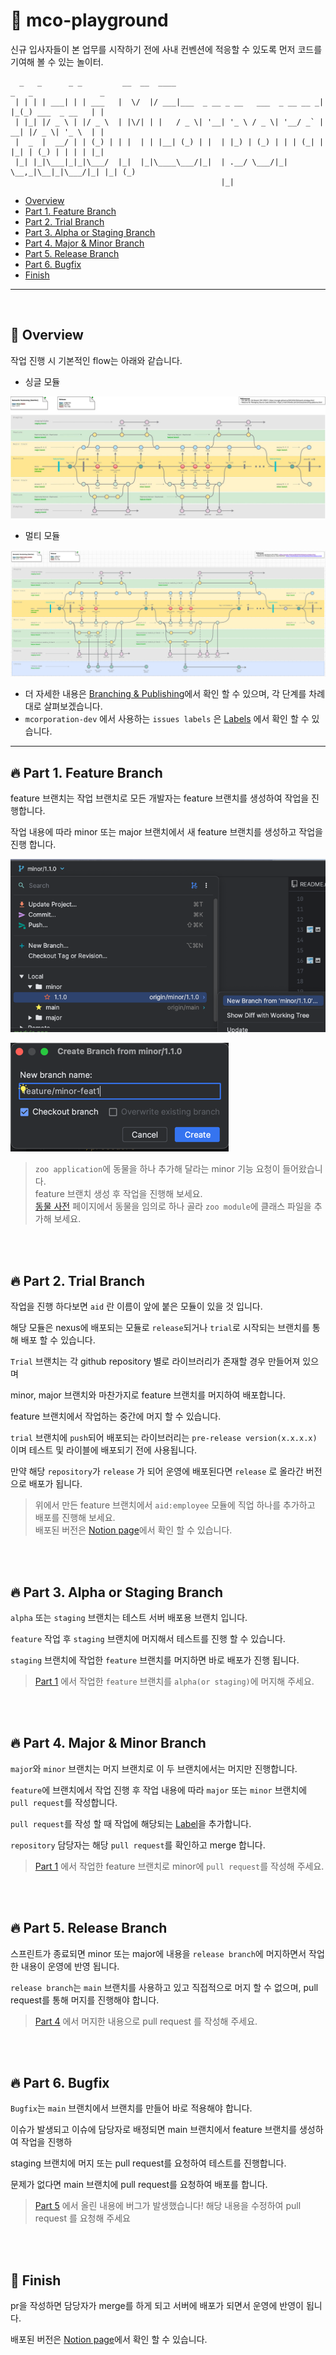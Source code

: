 # 👋 mco-playground
신규 입사자들이 본 업무를 시작하기 전에 사내 컨벤션에 적응할 수 있도록 먼저 코드를 기여해 볼 수 있는 놀이터.

```
  _   _      _ _         __  __  ____                                 _   _               _ 
 | | | | ___| | | ___   |  \/  |/ ___|___  _ __ _ __   ___  _ __ __ _| |_(_) ___  _ __   | |
 | |_| |/ _ \ | |/ _ \  | |\/| | |   / _ \| '__| '_ \ / _ \| '__/ _` | __| |/ _ \| '_ \  | |
 |  _  |  __/ | | (_) | | |  | | |__| (_) | |  | |_) | (_) | | | (_| | |_| | (_) | | | | |_|
 |_| |_|\___|_|_|\___/  |_|  |_|\____\___/|_|  | .__/ \___/|_|  \__,_|\__|_|\___/|_| |_| (_)
                                               |_|                                          
```


- [Overview](#-overview)
- [Part 1. Feature Branch](#-part-1-feature-branch)
- [Part 2. Trial Branch](#-part-2-trial-branch)
- [Part 3. Alpha or Staging Branch](#-part-3-alpha-or-staging-branch)
- [Part 4. Major & Minor Branch](#-part-4-major--minor-branch)
- [Part 5. Release Branch](#-part-5-release-branch)
- [Part 6. Bugfix](#-part-6-bugfix)
- [Finish](#-finish)
---
<br/>

## 🔭 Overview

작업 진행 시 기본적인 flow는 아래와 같습니다.

- 싱글 모듈

![single_module](./images/single_module.png)

- 멀티 모듈

![multi_module](./images/multi_module.png)

- 더 자세한 내용은 [Branching & Publishing](https://www.notion.so/mcorporation-dev/Branching-Publishing-350bb7baba4645f3bd4d69abb92cceee?pvs=4)에서 확인 할 수 있으며, 각 단계를 차례대로 살펴보겠습니다.
- `mcorporation-dev` 에서 사용하는 `issues labels` 은 [Labels](Labels.md) 에서 확인 할 수 있습니다.

---


## 🔥 Part 1. Feature Branch

feature 브랜치는 작업 브랜치로 모든 개발자는 feature 브랜치를 생성하여 작업을 진행합니다.

작업 내용에 따라 minor 또는 major 브랜치에서 새 feature 브랜치를 생성하고 작업을 진행 합니다.

![create_new_branch](./images/create_new_branch.png)

![new_feature](./images/new_feature.png)

> `zoo application`에 동물을 하나 추가해 달라는 minor 기능 요청이 들어왔습니다.  
> feature 브랜치 생성 후 작업을 진행해 보세요.  
> [동물 사전](http://animal.memozee.com/animal/Dic/) 페이지에서 동물을 임의로 하나 골라 `zoo module`에 클래스 파일을 추가해 보세요.

<br/>
<br/>

## 🔥 Part 2. Trial Branch

작업을 진행 하다보면 `aid` 란 이름이 앞에 붙은 모듈이 있을 것 입니다.

해당 모듈은 nexus에 배포되는 모듈로 `release`되거나 `trial`로 시작되는 브랜치를 통해 배포 할 수 있습니다.

`Trial` 브랜치는 각 github repository 별로 라이브러리가 존재할 경우 만들어져 있으며

minor, major 브랜치와 마찬가지로 feature 브랜치를 머지하여 배포합니다.

feature 브랜치에서 작업하는 중간에 머지 할 수 있습니다.

`trial` 브랜치에 `push`되어 배포되는 라이브러리는 `pre-release version(x.x.x.x)` 이며 테스트 및 라이블에 배포되기 전에 사용됩니다.

만약 해당 `repository`가 `release` 가 되어 운영에 배포된다면 `release` 로 올라간 버전으로 배포가 됩니다.

> 위에서 만든 feature 브랜치에서 `aid:employee` 모듈에 직업 하나를 추가하고 배포를 진행해 보세요.  
> 배포된 버전은 [Notion page](https://www.notion.so/mcorporation-dev/mco-playground-50d7d0a8e0694c2ca3c9ee27f1a25f02?pvs=4)에서 확인 할 수 있습니다.  


<br/>
<br/>

## 🔥 Part 3. Alpha or Staging Branch

`alpha` 또는 `staging` 브랜치는 테스트 서버 배포용 브랜치 입니다.

`feature` 작업 후 `staging` 브랜치에 머지해서 테스트를 진행 할 수 있습니다.

`staging` 브랜치에 작업한 `feature` 브랜치를 머지하면 바로 배포가 진행 됩니다.

> [Part 1](#-part-1-feature-branch) 에서 작업한 `feature` 브랜치를 `alpha(or staging)`에 머지해 주세요.


<br/>
<br/>


## 🔥 Part 4. Major & Minor Branch

`major`와 `minor` 브랜치는 머지 브랜치로 이 두 브랜치에서는 머지만 진행합니다.

`feature`에 브랜치에서 작업 진행 후 작업 내용에 따라 `major` 또는 `minor` 브랜치에 `pull request`를 작성합니다.

`pull request`를 작성 할 때 작업에 해당되는 [Label](Labels.md)을 추가합니다.

`repository` 담당자는 해당 `pull request`를 확인하고 merge 합니다.

> [Part 1](#-part-1-feature-branch) 에서 작업한 feature 브랜치로 minor에 `pull request`를 작성해 주세요.


<br/>
<br/>

## 🔥 Part 5. Release Branch

스프린트가 종료되면 minor 또는 major에 내용을 `release branch`에 머지하면서 작업한 내용이 운영에 반영 됩니다.

`release branch`는 `main` 브랜치를 사용하고 있고 직접적으로 머지 할 수 없으며, pull request를 통해 머지를 진행해야 합니다.

> [Part 4](#-part-4-major--minor-branch) 에서 머지한 내용으로 pull request 를 작성해 주세요.


<br/>
<br/>

## 🔥 Part 6. Bugfix

`Bugfix`는 `main` 브랜치에서 브랜치를 만들어 바로 적용해야 합니다.

이슈가 발생되고 이슈에 담당자로 배정되면 main 브랜치에서 feature 브랜치를 생성하여 작업을 진행하

staging 브랜치에 머지 또는 pull request를 요청하여 테스트를 진행합니다.

문제가 없다면 main 브랜치에 pull request를 요청하여 배포를 합니다.

> [Part 5](#-part-5-release-branchmain) 에서 올린 내용에 버그가 발생했습니다! 해당 내용을 수정하여 pull request 를 요청해 주세요


<br/>
<br/>

## 🚀 Finish

pr을 작성하면 담당자가 merge를 하게 되고 서버에 배포가 되면서 운영에 반영이 됩니다.

배포된 버전은 [Notion page](https://www.notion.so/mcorporation-dev/mco-playground-50d7d0a8e0694c2ca3c9ee27f1a25f02?pvs=4)에서 확인 할 수 있습니다.
